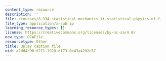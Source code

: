 ```yaml
---
content_type: resource
description: ''
file: /courses/8-334-statistical-mechanics-ii-statistical-physics-of-fields-spring-2014/a2dd4c90d2711928df730e43a4202c57_h_YZxQJpPv0.srt
file_type: application/x-subrip
learning_resource_types: []
license: https://creativecommons.org/licenses/by-nc-sa/4.0/
ocw_type: OCWFile
resourcetype: Other
title: 3play caption file
uid: a2dd4c90-d271-1928-df73-0e43a4202c57
---
```


